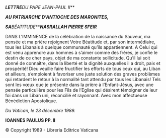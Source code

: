 ***LETTRE**DU PAPE JEAN-PAUL II***

***AU PATRIARCHE D'ANTIOCHE DES MARONITES,***

***SA**BÉATITUDE******NASRALLAH PIERRE SFEIR***

DANS L’IMMINENCE de la célébration de la naissance du Sauveur, ma pensée et ma prière rejoignent Votre Béatitude et, par son intermédiaire, tous les Libanais à quelque communauté qu’ils appartiennent. A Celui qui est venu apprendre aux hommes à s’aimer comme des frères, je confie le destin de ce cher pays, objet de ma constante sollicitude. Qu’il lui soit donné de connaître, dans la liberté et la dignité auxquelles il a droit, paix et prospérité! Dieu veuille faire fructifier les efforts de tous ceux qui, au Liban et ailleurs, s’emploient à favoriser une juste solution des graves problèmes qui retardent le retour à la normalité tant attendu par tous les Libanais! Tels sont les vœux que je présente dans la prière à l’Enfant-Jésus, avec une pensée particulière pour les Fils de l’Eglise qui désirent témoigner de leur foi dans un Liban uni, réconcilié et rayonnant. Avec mon affectueuse Bénédiction Apostolique.

*Du Vatican, le 23 décembre 1989.*

**IOANNES PAULUS PP. II**

© Copyright 1989 - Libreria Editrice Vaticana